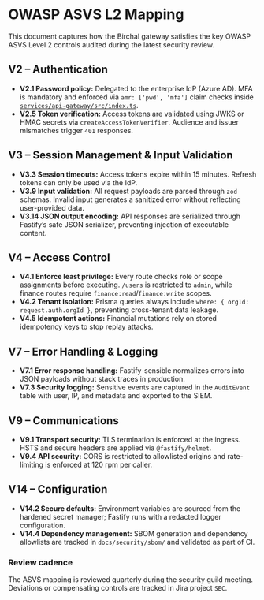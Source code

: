 # OWASP ASVS L2 Mapping

This document captures how the Birchal gateway satisfies the key OWASP ASVS Level 2 controls audited during the latest security review.

## V2 – Authentication

- **V2.1 Password policy:** Delegated to the enterprise IdP (Azure AD). MFA is mandatory and enforced via `amr: ['pwd', 'mfa']` claim checks inside [`services/api-gateway/src/index.ts`](../../services/api-gateway/src/index.ts).
- **V2.5 Token verification:** Access tokens are validated using JWKS or HMAC secrets via `createAccessTokenVerifier`. Audience and issuer mismatches trigger `401` responses.

## V3 – Session Management & Input Validation

- **V3.3 Session timeouts:** Access tokens expire within 15 minutes. Refresh tokens can only be used via the IdP.
- **V3.9 Input validation:** All request payloads are parsed through `zod` schemas. Invalid input generates a sanitized error without reflecting user-provided data.
- **V3.14 JSON output encoding:** API responses are serialized through Fastify’s safe JSON serializer, preventing injection of executable content.

## V4 – Access Control

- **V4.1 Enforce least privilege:** Every route checks role or scope assignments before executing. `/users` is restricted to `admin`, while finance routes require `finance:read`/`finance:write` scopes.
- **V4.2 Tenant isolation:** Prisma queries always include `where: { orgId: request.auth.orgId }`, preventing cross-tenant data leakage.
- **V4.5 Idempotent actions:** Financial mutations rely on stored idempotency keys to stop replay attacks.

## V7 – Error Handling & Logging

- **V7.1 Error response handling:** Fastify-sensible normalizes errors into JSON payloads without stack traces in production.
- **V7.3 Security logging:** Sensitive events are captured in the `AuditEvent` table with user, IP, and metadata and exported to the SIEM.

## V9 – Communications

- **V9.1 Transport security:** TLS termination is enforced at the ingress. HSTS and secure headers are applied via `@fastify/helmet`.
- **V9.4 API security:** CORS is restricted to allowlisted origins and rate-limiting is enforced at 120 rpm per caller.

## V14 – Configuration

- **V14.2 Secure defaults:** Environment variables are sourced from the hardened secret manager; Fastify runs with a redacted logger configuration.
- **V14.4 Dependency management:** SBOM generation and dependency allowlists are tracked in `docs/security/sbom/` and validated as part of CI.

### Review cadence

The ASVS mapping is reviewed quarterly during the security guild meeting. Deviations or compensating controls are tracked in Jira project `SEC`.
